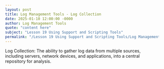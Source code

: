 ```yaml
---
layout: post
title: Log Management Tools - Log Collection
date: 2025-01-10 12:00:00 -0000
author: Log Management Tools
quote: "content here"
subject: "Lesson 19 Using Support and Scripting Tools"
permalink: "/Lesson 19 Using Support and Scripting Tools/Log Management Tools/Log Management Tools - Log Collection"
---
```


Log Collection: The ability to gather log data from multiple sources, including servers, network devices, and applications, into a central repository for analysis.
